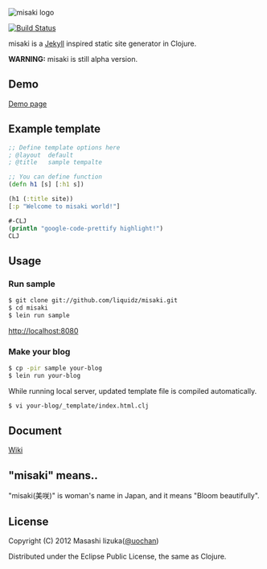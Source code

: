 ![misaki logo](https://github.com/liquidz/misaki/raw/master/sample/public/img/logo.png)

[![Build Status](https://secure.travis-ci.org/liquidz/misaki.png?branch=master)](http://travis-ci.org/liquidz/misaki)

misaki is a [Jekyll](https://github.com/mojombo/jekyll) inspired static site generator in Clojure.

**WARNING:** misaki is still alpha version.

## Demo

[Demo page](http://liquidz.github.com/project/misaki/)

## Example template

```clojure
;; Define template options here
; @layout  default
; @title   sample tempalte

;; You can define function
(defn h1 [s] [:h1 s])

(h1 (:title site))
[:p "Welcome to misaki world!"]

#-CLJ
(println "google-code-prettify highlight!")
CLJ
```

## Usage

### Run sample

```bash
$ git clone git://github.com/liquidz/misaki.git
$ cd misaki
$ lein run sample
```
[http://localhost:8080](http://localhost:8080)

### Make your blog

```bash
$ cp -pir sample your-blog
$ lein run your-blog
```

While running local server, updated template file is compiled automatically.

```bash
$ vi your-blog/_template/index.html.clj
```

## Document

[Wiki](https://github.com/liquidz/misaki/wiki)

## "misaki" means..

"misaki(美咲)" is woman's name in Japan, and it means "Bloom beautifully".

## License

Copyright (C) 2012 Masashi Iizuka([@uochan](http://twitter.com/uochan/)) 

Distributed under the Eclipse Public License, the same as Clojure. 


